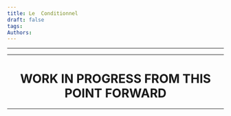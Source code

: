 ```yaml
---
title: Le  Conditionnel
draft: false
tags: 
Authors:
---
```

---


---

<h1 style="text-align:center">WORK IN PROGRESS FROM THIS POINT FORWARD</h1>

---
